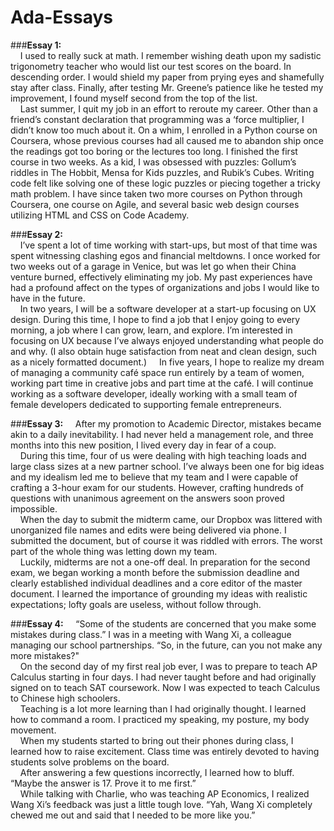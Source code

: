 # Ada-Essays
###**Essay 1:**  
&nbsp;&nbsp;&nbsp;&nbsp;I used to really suck at math. I remember wishing death upon my sadistic trigonometry teacher who would list our test scores on the board. In descending order. I would shield my paper from prying eyes and shamefully stay after class. Finally, after testing Mr. Greene’s patience like he tested my improvement, I found myself second from the top of the list.  
&nbsp;&nbsp;&nbsp;&nbsp;Last summer, I quit my job in an effort to reroute my career. Other than a friend’s constant declaration that programming was a ‘force multiplier, I didn’t know too much about it. On a whim, I enrolled in a Python course on Coursera, whose previous courses had all caused me to abandon ship once the readings got too boring or the lectures too long. I finished the first course in two weeks. As a kid, I was obsessed with puzzles: Gollum’s riddles in The Hobbit, Mensa for Kids puzzles, and Rubik’s Cubes. Writing code felt like solving one of these logic puzzles or piecing together a tricky math problem. I have since taken two more courses on Python through Coursera, one course on Agile, and several basic web design courses utilizing HTML and CSS on Code Academy. 

###**Essay 2:**  
&nbsp;&nbsp;&nbsp;&nbsp;I’ve spent a lot of time working with start-ups, but most of that time was spent witnessing clashing egos and financial meltdowns. I once worked for two weeks out of a garage in Venice, but was let go when their China venture burned, effectively eliminating my job. My past experiences have had a profound affect on the types of organizations and jobs I would like to have in the future.  
&nbsp;&nbsp;&nbsp;&nbsp;In two years, I will be a software developer at a start-up focusing on UX design. During this time, I hope to find a job that I enjoy going to every morning, a job where I can grow, learn, and explore. I’m interested in focusing on UX because I’ve always enjoyed understanding what people do and why. (I also obtain huge satisfaction from neat and clean design, such as a nicely formatted document.) 
&nbsp;&nbsp;&nbsp;&nbsp;In five years, I hope to realize my dream of managing a community café space run entirely by a team of women, working part time in creative jobs and part time at the café. I will continue working as a software developer, ideally working with a small team of female developers dedicated to supporting female entrepreneurs.  

###**Essay 3:**
&nbsp;&nbsp;&nbsp;&nbsp;After my promotion to Academic Director, mistakes became akin to a daily inevitability. I had never held a management role, and three months into this new position, I lived every day in fear of a coup.  
&nbsp;&nbsp;&nbsp;&nbsp;During this time, four of us were dealing with high teaching loads and large class sizes at a new partner school. I’ve always been one for big ideas and my idealism led me to believe that my team and I were capable of crafting a 3-hour exam for our students. However, crafting hundreds of questions with unanimous agreement on the answers soon proved impossible.  
&nbsp;&nbsp;&nbsp;&nbsp;When the day to submit the midterm came, our Dropbox was littered with unorganized file names and edits were being delivered via phone. I submitted the document, but of course it was riddled with errors. The worst part of the whole thing was letting down my team.  
&nbsp;&nbsp;&nbsp;&nbsp;Luckily, midterms are not a one-off deal. In preparation for the second exam, we began working a month before the submission deadline and clearly established individual deadlines and a core editor of the master document. I learned the importance of grounding my ideas with realistic expectations; lofty goals are useless, without follow through. 

###**Essay 4:**
&nbsp;&nbsp;&nbsp;&nbsp;“Some of the students are concerned that you make some mistakes during class.” I was in a meeting with Wang Xi, a colleague managing our school partnerships. “So, in the future, can you not make any more mistakes?"  
&nbsp;&nbsp;&nbsp;&nbsp;On the second day of my first real job ever, I was to prepare to teach AP Calculus starting in four days. I had never taught before and had originally signed on to teach SAT coursework. Now I was expected to teach Calculus to Chinese high schoolers.  
&nbsp;&nbsp;&nbsp;&nbsp;Teaching is a lot more learning than I had originally thought. I learned how to command a room. I practiced my speaking, my posture, my body movement.  
&nbsp;&nbsp;&nbsp;&nbsp;When my students started to bring out their phones during class, I learned how to raise excitement. Class time was entirely devoted to having students solve problems on the board.  
&nbsp;&nbsp;&nbsp;&nbsp;After answering a few questions incorrectly, I learned how to bluff. “Maybe the answer is 17. Prove it to me first.”  
&nbsp;&nbsp;&nbsp;&nbsp;While talking with Charlie, who was teaching AP Economics, I realized Wang Xi’s feedback was just a little tough love. “Yah, Wang Xi completely chewed me out and said that I needed to be more like you.”


